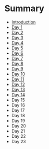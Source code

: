 # Summary

* [Introduction](README.md)
* [Day 1](day-1.md)
* [Day 2](day-2.md)
* [Day 3](day-3.md)
* [Day 4](day-4.md)
* [Day 5](day-5.md)
* [Day 6](day-6.md)
* [Day 7](day-7.md)
* [Day 8](day-8.md)
* [Day 9](day-9.md)
* [Day 10](day-10.md)
* [Day 11](day-11.md)
* [Day 12](day-12.md)
* [Day 13](day-13.md)
* [Day 14](day-14.md)
* Day 15
* Day 16
* Day 17
* Day 18
* Day 19
* Day 20
* Day 21
* Day 22
* Day 23

